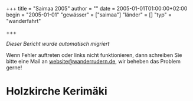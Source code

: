 +++
title = "Saimaa 2005"
author = ""
date = 2005-01-01T01:00:00+02:00
begin = "2005-01-01"
"gewässer" = ["saimaa"]
"länder" = []
"typ" = "wanderfahrt"

+++


*Dieser Bericht wurde automatisch migriert*

Wenn Fehler auftreten oder links nicht funktionieren, dann schreiben Sie bitte eine Mail an website@wanderrudern.de, wir beheben das Problem gerne!



# Holzkirche Kerimäki


